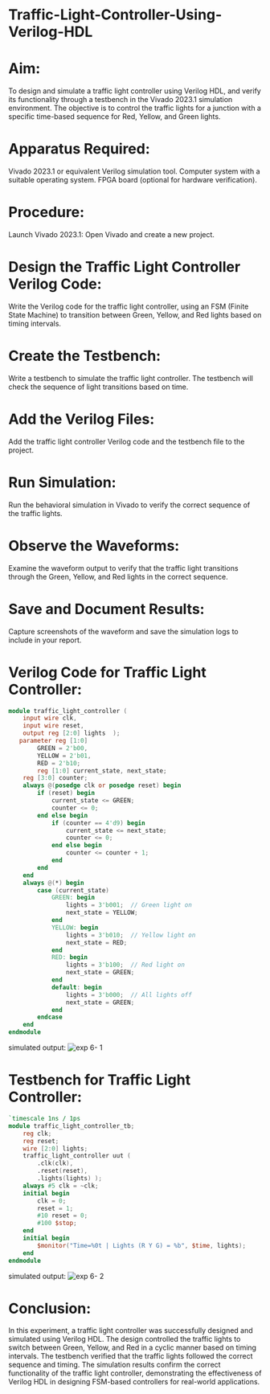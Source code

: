 # Traffic-Light-Controller-Using-Verilog-HDL

# Aim:
To design and simulate a traffic light controller using Verilog HDL, and verify its functionality through a testbench in the Vivado 2023.1 simulation environment. The objective is to control the traffic lights for a junction with a specific time-based sequence for Red, Yellow, and Green lights.

# Apparatus Required:
Vivado 2023.1 or equivalent Verilog simulation tool.
Computer system with a suitable operating system.
FPGA board (optional for hardware verification).

# Procedure:
Launch Vivado 2023.1:
Open Vivado and create a new project.

# Design the Traffic Light Controller Verilog Code:

Write the Verilog code for the traffic light controller, using an FSM (Finite State Machine) to transition between Green, Yellow, and Red lights based on timing intervals.

# Create the Testbench:

Write a testbench to simulate the traffic light controller. The testbench will check the sequence of light transitions based on time.

# Add the Verilog Files:

Add the traffic light controller Verilog code and the testbench file to the project.

# Run Simulation:

Run the behavioral simulation in Vivado to verify the correct sequence of the traffic lights.

# Observe the Waveforms:

Examine the waveform output to verify that the traffic light transitions through the Green, Yellow, and Red lights in the correct sequence.

# Save and Document Results:

Capture screenshots of the waveform and save the simulation logs to include in your report.

# Verilog Code for Traffic Light Controller:
``` verilog
module traffic_light_controller (
    input wire clk,
    input wire reset,
    output reg [2:0] lights  );
   parameter reg [1:0]
        GREEN = 2'b00,
        YELLOW = 2'b01,
        RED = 2'b10;
        reg [1:0] current_state, next_state;
    reg [3:0] counter;
    always @(posedge clk or posedge reset) begin
        if (reset) begin
            current_state <= GREEN;
            counter <= 0;
        end else begin
            if (counter == 4'd9) begin
                current_state <= next_state;
                counter <= 0;
            end else begin
                counter <= counter + 1;
            end
        end
    end
    always @(*) begin
        case (current_state)
            GREEN: begin
                lights = 3'b001;  // Green light on
                next_state = YELLOW;
            end
            YELLOW: begin
                lights = 3'b010;  // Yellow light on
                next_state = RED;
            end
            RED: begin
                lights = 3'b100;  // Red light on
                next_state = GREEN;
            end
            default: begin
                lights = 3'b000;  // All lights off
                next_state = GREEN;
            end
        endcase
    end
endmodule
```
simulated output:
   ![exp 6- 1](https://github.com/user-attachments/assets/9aeaa886-482e-4f23-bfd2-e0895e15620a)


# Testbench for Traffic Light Controller:
```verilog
`timescale 1ns / 1ps
module traffic_light_controller_tb;
    reg clk;
    reg reset;
    wire [2:0] lights;
    traffic_light_controller uut (
        .clk(clk),
        .reset(reset),
        .lights(lights) );
    always #5 clk = ~clk;
    initial begin
        clk = 0;
        reset = 1;
        #10 reset = 0;
        #100 $stop;
    end
    initial begin
        $monitor("Time=%0t | Lights (R Y G) = %b", $time, lights);
    end
endmodule
```
simulated output:
   ![exp 6- 2](https://github.com/user-attachments/assets/b95814f8-3885-47e0-94d8-48e9c6ad4382)


# Conclusion:

In this experiment, a traffic light controller was successfully designed and simulated using Verilog HDL. The design controlled the traffic lights to switch between Green, Yellow, and Red in a cyclic manner based on timing intervals. The testbench verified that the traffic lights followed the correct sequence and timing. The simulation results confirm the correct functionality of the traffic light controller, demonstrating the effectiveness of Verilog HDL in designing FSM-based controllers for real-world applications.

